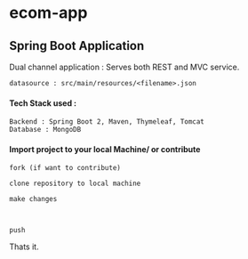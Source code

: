 # ecom-app

## Spring Boot Application


Dual channel application : Serves both REST and MVC service. 

    datasource : src/main/resources/<filename>.json
    
#### Tech Stack used : 
    Backend : Spring Boot 2, Maven, Thymeleaf, Tomcat
    Database : MongoDB
    
    
#### Import project to your local Machine/ or contribute
    fork (if want to contribute)

    clone repository to local machine
    
    make changes
    
    
    
    push
Thats it.
